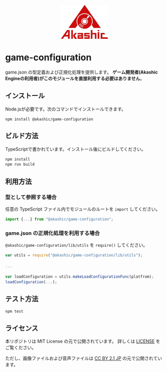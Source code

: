 <p align="center">
<img src="https://raw.githubusercontent.com/akashic-games/game-configuration/main/img/akashic.png" />
</p>

# game-configuration
game.json の型定義および正規化処理を提供します。
**ゲーム開発者(Akashic Engineの利用者)がこのモジュールを直接利用する必要はありません**。

## インストール

Node.jsが必要です。次のコマンドでインストールできます。

```
npm install @akashic/game-configuration
```

## ビルド方法

TypeScriptで書かれています。インストール後にビルドしてください。

```sh
npm install
npm run build
```

## 利用方法

### 型として参照する場合

任意の TypeScript ファイル内でモジュールのルートを `import` してください。

```javascript
import {...} from "@akashic/game-configuration";
```

### game.json の正規化処理を利用する場合

`@akashic/game-configuration/lib/utils` を `require()` してください。

```javascript
var utils = require("@akashic/game-configuration/lib/utils");

...

var loadConfiguration = utils.makeLoadConfigurationFunc(platfrom);
loadConfiguration(...);
```

## テスト方法

```
npm test
```


## ライセンス
本リポジトリは MIT License の元で公開されています。
詳しくは [LICENSE](https://github.com/akashic-games/game-configuration/blob/main/LICENSE) をご覧ください。

ただし、画像ファイルおよび音声ファイルは
[CC BY 2.1 JP](https://creativecommons.org/licenses/by/2.1/jp/) の元で公開されています。
